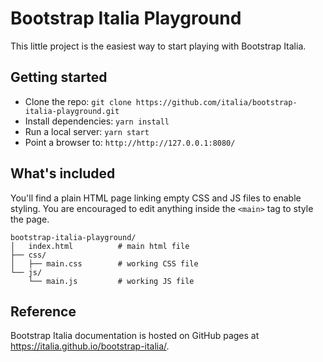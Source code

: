 # Bootstrap Italia Playground

This little project is the easiest way to start playing with Bootstrap Italia.

## Getting started

* Clone the repo: `git clone https://github.com/italia/bootstrap-italia-playground.git`
* Install dependencies: `yarn install`
* Run a local server: `yarn start`
* Point a browser to: `http://http://127.0.0.1:8080/`

## What's included

You'll find a plain HTML page linking empty CSS and JS files to enable styling. You are encouraged to edit anything inside the `<main>` tag to style the page. 

```
bootstrap-italia-playground/
│   index.html          # main html file
├── css/
│   ├── main.css        # working CSS file
└── js/
    └── main.js         # working JS file
```

## Reference

Bootstrap Italia documentation is hosted on GitHub pages at https://italia.github.io/bootstrap-italia/.

